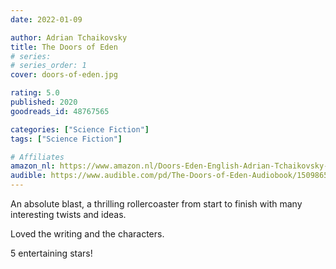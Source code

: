 ```yaml
---
date: 2022-01-09

author: Adrian Tchaikovsky
title: The Doors of Eden
# series: 
# series_order: 1
cover: doors-of-eden.jpg

rating: 5.0
published: 2020
goodreads_id: 48767565

categories: ["Science Fiction"]
tags: ["Science Fiction"]

# Affiliates
amazon_nl: https://www.amazon.nl/Doors-Eden-English-Adrian-Tchaikovsky-ebook/dp/B081YYLJC7/?&_encoding=UTF8&tag=sofielambre0f-21&linkCode=ur2&linkId=3654cfe797616a153818e8d0d3e377be&camp=247&creative=1211
audible: https://www.audible.com/pd/The-Doors-of-Eden-Audiobook/150986590X?ipRedirectOverride=true
---
```


An absolute blast, a thrilling rollercoaster from start to finish with many interesting twists and ideas.

<!--more-->

Loved the writing and the characters.

5 entertaining stars!
